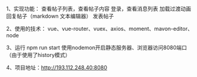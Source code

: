 ﻿1、实现功能：
	查看帖子列表，查看帖子内容
	登录，查看消息列表
	加载过渡动画
	回复帖子（markdown 文本编辑器）
	发表帖子

2、使用的技术：
	vue、vue-router、vuex、axios、moment、mavon-editor、node

3、运行
	npm run start 使用nodemon开启静态服务器、浏览器访问8080端口（由于使用了history模式）


4、项目地址：http://193.112.248.40:8080
